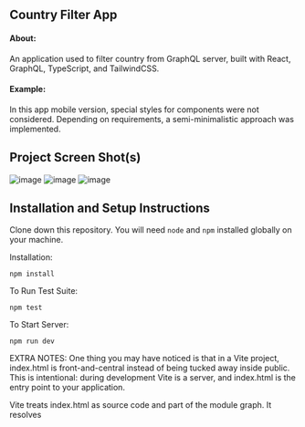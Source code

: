 ## Country Filter App

#### About:

An application used to filter country from GraphQL server, built with React, GraphQL, TypeScript, and TailwindCSS.

#### Example:

In this app mobile version, special styles for components were not considered. Depending on requirements, a semi-minimalistic approach was implemented.

## Project Screen Shot(s)
![image](https://github.com/aidar64kz/country-filter-app/assets/63362087/1bb0e59e-55e3-4593-9a2b-c65941e735a8)
![image](https://github.com/aidar64kz/country-filter-app/assets/63362087/97d08795-0cfe-4be4-bc8b-54be9810bb85)
![image](https://github.com/aidar64kz/country-filter-app/assets/63362087/6f769b9e-fa02-4d82-872c-c0c88cca6e51)




## Installation and Setup Instructions

Clone down this repository. You will need `node` and `npm` installed globally on your machine.  

Installation:

`npm install`  

To Run Test Suite:  

`npm test`  

To Start Server:

`npm run dev`  

EXTRA NOTES:
One thing you may have noticed is that in a Vite project, index.html is front-and-central instead of being tucked away inside public. This is intentional: during development Vite is a server, and index.html is the entry point to your application.

Vite treats index.html as source code and part of the module graph. It resolves <script type="module" src="..."> that references your JavaScript source code. Even inline <script type="module"> and CSS referenced via <link href> also enjoy Vite-specific features. In addition, URLs inside index.html are automatically rebased so there's no need for special %PUBLIC_URL% placeholders.
